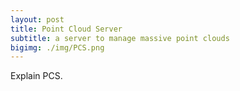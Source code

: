 ```yaml
---
layout: post
title: Point Cloud Server
subtitle: a server to manage massive point clouds
bigimg: ./img/PCS.png
---
```


 Explain PCS.
